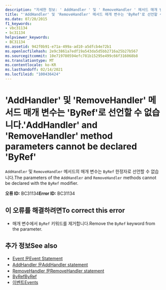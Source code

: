 ```yaml
---
description: "자세한 정보: ' AddHandler ' 및 ' RemoveHandler ' 메서드 매개 변수는 ' ByRef '로 선언할 수 없습니다."
title: "'AddHandler' 및 'RemoveHandler' 메서드 매개 변수는 'ByRef'로 선언할 수 없습니다."
ms.date: 07/20/2015
f1_keywords:
- vbc31134
- bc31134
helpviewer_keywords:
- BC31134
ms.assetid: 942f0b91-e71a-499a-ad10-a5dfcb4e72b1
ms.openlocfilehash: 2e9c3861a7edf19a543da5d5bb2716a25b27b567
ms.sourcegitcommit: 10e719780594efc781b15295e499c66f316068b8
ms.translationtype: MT
ms.contentlocale: ko-KR
ms.lasthandoff: 02/14/2021
ms.locfileid: "100436424"
---
```

# <a name="addhandler-and-removehandler-method-parameters-cannot-be-declared-byref"></a><span data-ttu-id="dd598-103">'AddHandler' 및 'RemoveHandler' 메서드 매개 변수는 'ByRef'로 선언할 수 없습니다.</span><span class="sxs-lookup"><span data-stu-id="dd598-103">'AddHandler' and 'RemoveHandler' method parameters cannot be declared 'ByRef'</span></span>

<span data-ttu-id="dd598-104">`AddHandler` 및 `RemoveHandler` 메서드의 매개 변수는 `ByRef` 한정자로 선언할 수 없습니다.</span><span class="sxs-lookup"><span data-stu-id="dd598-104">The parameters of the `AddHandler` and `RemoveHandler` methods cannot be declared with the `ByRef` modifier.</span></span>  
  
 <span data-ttu-id="dd598-105">**오류 ID:** BC31134</span><span class="sxs-lookup"><span data-stu-id="dd598-105">**Error ID:** BC31134</span></span>  
  
## <a name="to-correct-this-error"></a><span data-ttu-id="dd598-106">이 오류를 해결하려면</span><span class="sxs-lookup"><span data-stu-id="dd598-106">To correct this error</span></span>  
  
- <span data-ttu-id="dd598-107">매개 변수에서 `ByRef` 키워드를 제거합니다.</span><span class="sxs-lookup"><span data-stu-id="dd598-107">Remove the `ByRef` keyword from the parameter.</span></span>  
  
## <a name="see-also"></a><span data-ttu-id="dd598-108">추가 정보</span><span class="sxs-lookup"><span data-stu-id="dd598-108">See also</span></span>

- [<span data-ttu-id="dd598-109">Event 문</span><span class="sxs-lookup"><span data-stu-id="dd598-109">Event Statement</span></span>](../language-reference/statements/event-statement.md)
- [<span data-ttu-id="dd598-110">AddHandler 문</span><span class="sxs-lookup"><span data-stu-id="dd598-110">AddHandler statement</span></span>](../language-reference/statements/addhandler-statement.md)
- [<span data-ttu-id="dd598-111">RemoveHandler 문</span><span class="sxs-lookup"><span data-stu-id="dd598-111">RemoveHandler statement</span></span>](../language-reference/statements/removehandler-statement.md)
- [<span data-ttu-id="dd598-112">ByRef</span><span class="sxs-lookup"><span data-stu-id="dd598-112">ByRef</span></span>](../language-reference/modifiers/byref.md)
- [<span data-ttu-id="dd598-113">이벤트</span><span class="sxs-lookup"><span data-stu-id="dd598-113">Events</span></span>](../programming-guide/language-features/events/index.md)
